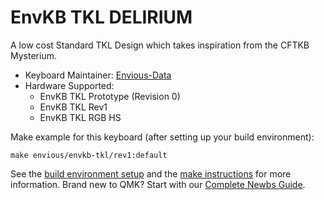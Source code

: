 # EnvKB TKL DELIRIUM


A low cost Standard TKL Design which takes inspiration from the CFTKB Mysterium.

* Keyboard Maintainer: [Envious-Data](https://github.com/envious-data)
* Hardware Supported: 
  * EnvKB TKL Prototype (Revision 0)
  * EnvKB TKL Rev1
  * EnvKB TKL RGB HS



Make example for this keyboard (after setting up your build environment):

```
make envious/envkb-tkl/rev1:default
```


See the [build environment setup](https://docs.qmk.fm/#/getting_started_build_tools) and the [make instructions](https://docs.qmk.fm/#/getting_started_make_guide) for more information. Brand new to QMK? Start with our [Complete Newbs Guide](https://docs.qmk.fm/#/newbs).
